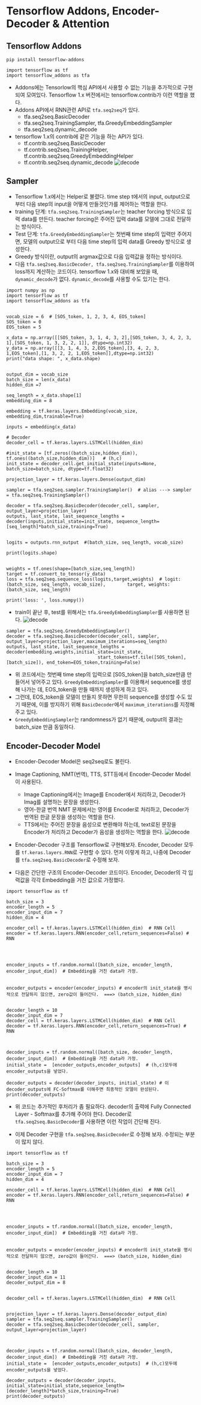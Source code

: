 # Tensorflow Addons, Encoder-Decoder & Attention

## Tensorflow Addons
```
pip install tensorflow-addons
```

```
import tensorflow as tf
import tensorflow_addons as tfa
```

- Addons에는 Tensorlow의 핵심 API에서 사용할 수 없는 기능을 추가적으로 구현되여 모여있다. Tensorflow 1.x 버전에서는 tensorflow.contrib가 이런 역할을 했다.
- Addons API에서 RNN관련 API로 `tfa.seq2seq`가 있다. 
	* tfa.seq2seq.BasicDecoder
	* tfa.seq2seq.TrainingSampler, tfa.GreedyEmbeddingSampler
	* tfa.seq2seq.dynamic_decode
- tensorflow 1.x의 contrib에 같은 기능을 하는 API가 있다.
	* tf.contrib.seq2seq.BasicDecoder
	* tf.contrib.seq2seq.TrainingHelper,   tf.contrib.seq2seq.GreedyEmbeddingHelper
	* tf.contrib.seq2seq.dynamic_decode
![decode](./BasicDecoder.png)

## Sampler
- Tensorflow 1.x에서는 Helper로 불렸다. time step t에서의 input, output으로 부터 다음 step의 input을 어떻게 만들것인가를 제어하는 역할을 한다.
- training 단계: `tfa.seq2seq.TrainingSampler`는 teacher forcing 방식으로 입력 data를 만든다. teacher forcing은 주어진 입력 data를 모델에 그대로 전달하는 방식이다.
- Test 단계: `tfa.GreedyEmbeddingSampler`는 첫번째 time step의 입력만 주어지면, 모델의 output으로 부터 다음 time step의 입력 data를 Greedy 방식으로 생성한다.
- Greedy 방식이란, output의 argmax값으로 다음 입력값을 정하는 방식이다.
- 다음 `tfa.seq2seq.BasicDecoder, tfa.seq2seq.TrainingSampler`를 이용하여 loss까지 계산하는 코드이다. tensorflow 1.x와 대비해 보았을 때, `dynamic_decode`가 없다. `dynamic_decode`를 사용할 수도 있기는 한다.
```
import numpy as np
import tensorflow as tf
import tensorflow_addons as tfa


vocab_size = 6  # [SOS_token, 1, 2, 3, 4, EOS_token]
SOS_token = 0
EOS_token = 5

x_data = np.array([[SOS_token, 3, 1, 4, 3, 2],[SOS_token, 3, 4, 2, 3, 1],[SOS_token, 1, 3, 2, 2, 1]], dtype=np.int32)
y_data = np.array([[3, 1, 4, 3, 2,EOS_token],[3, 4, 2, 3, 1,EOS_token],[1, 3, 2, 2, 1,EOS_token]],dtype=np.int32)
print("data shape: ", x_data.shape)


output_dim = vocab_size
batch_size = len(x_data)
hidden_dim =7

seq_length = x_data.shape[1]
embedding_dim = 8

embedding = tf.keras.layers.Embedding(vocab_size, embedding_dim,trainable=True) 

inputs = embedding(x_data)

# Decoder
decoder_cell = tf.keras.layers.LSTMCell(hidden_dim)

#init_state = [tf.zeros((batch_size,hidden_dim)), tf.ones((batch_size,hidden_dim))]   # (h,c)
init_state = decoder_cell.get_initial_state(inputs=None, batch_size=batch_size, dtype=tf.float32)
    
projection_layer = tf.keras.layers.Dense(output_dim)

sampler = tfa.seq2seq.sampler.TrainingSampler()  # alias ---> sampler = tfa.seq2seq.TrainingSampler()

decoder = tfa.seq2seq.BasicDecoder(decoder_cell, sampler, output_layer=projection_layer)
outputs, last_state, last_sequence_lengths = decoder(inputs,initial_state=init_state, sequence_length=[seq_length]*batch_size,training=True)


logits = outputs.rnn_output  #(batch_size, seq_length, vocab_size)

print(logits.shape)


weights = tf.ones(shape=[batch_size,seq_length])
target = tf.convert_to_tensor(y_data)
loss = tfa.seq2seq.sequence_loss(logits,target,weights)  # logit: (batch_size, seq_length, vocab_size),        target, weights: (batch_size, seq_length)

print('loss: ', loss.numpy())
```
- train이 끝난 후, test를 위해서는 `tfa.GreedyEmbeddingSampler`를 사용하면 된다.
![decode](./GreedyEmbedding.png)
```
sampler = tfa.seq2seq.GreedyEmbeddingSampler()
decoder = tfa.seq2seq.BasicDecoder(decoder_cell, sampler, output_layer=projection_layer,maximum_iterations=seq_length)
outputs, last_state, last_sequence_lengths = decoder(embedding.weights,initial_state=init_state,
                                  start_tokens=tf.tile([SOS_token], [batch_size]), end_token=EOS_token,training=False)   
```
- 위 코드에서는 첫번째 time step의 입력으로 [S0S_token]을 batch_size만큼 만들어서 넣어주고 있다. `GreedyEmbeddingSampler`를 이용해서 sequence를 생성해 나가는 데, EOS_token을 만들 때까지 생성하게 하고 있다.
- 그런데, EOS_token을 모델이 만들지 못하면 무한히 sequence를 생성할 수도 있기 때문에, 이를 방지하기 위해 `BasicDecoder`에서 `maximum_iterations`를 지정해 주고 있다.
- `GreedyEmbeddingSampler`는 randomness가 없기 때문에, output의 결과는 batch_size 만큼 동일하다.

## Encoder-Decoder Model
- Encoder-Decoder Model은 seq2seq로도 불린다.
- Image Captioning, NMT(번역), TTS, STT등에서 Encoder-Decoder Model이 사용된다.
	* Image Captioning에서는 Image를 Encoder에서 처리하고, Decoder가 Imag를 설명하는 문장을 생성한다.
	* 영어-한글 번역 NMT 문제에서는 영어를 Encoder로 처리하고, Decoder가 번역된 한글 문장을 생성하는 역할을 한다.  
	* TTS에서는 주어진 문장을 음성으로 변환해야 하는데, text로된 문장을 Encoder가 처리하고 Decoder가 음성을 생성하는 역할을 한다.
![decode](./Encoder_Decoder.png)

- Encoder-Decoder 구조를 Tensorflow로 구현해보자.  Encoder, Decoder 모두를 `tf.keras.layers.RNN`로 구현할 수 있다. 먼저 이렇게 하고, 나중에 Decoder를 `tfa.seq2seq.BasicDecoder`로 수정해 보자.
- 다음은 간단한 구조의 Encoder-Decoder 코드이다. Encoder, Decoder의 각 입력값을 각각 Embedding을 거친 값으로 가정했다.

```
import tensorflow as tf

batch_size = 3
encoder_length = 5
encoder_input_dim = 7
hidden_dim = 4

encoder_cell = tf.keras.layers.LSTMCell(hidden_dim)  # RNN Cell
encoder = tf.keras.layers.RNN(encoder_cell,return_sequences=False) # RNN




encoder_inputs = tf.random.normal([batch_size, encoder_length, encoder_input_dim])  # Embedding을 거친 data라 가정.


encoder_outputs = encoder(encoder_inputs) # encoder의 init_state을 명시적으로 전달하지 않으면, zero값이 들어간다.  ===> (batch_size, hidden_dim)


decoder_length = 10
decoder_input_dim = 7
decoder_cell = tf.keras.layers.LSTMCell(hidden_dim)  # RNN Cell
decoder = tf.keras.layers.RNN(encoder_cell,return_sequences=True) # RNN



decoder_inputs = tf.random.normal([batch_size, decoder_length, decoder_input_dim])  # Embedding을 거친 data라 가정.
initial_state =  [encoder_outputs,encoder_outputs]  # (h,c)모두에 encoder_outputs을 넣었다.

decoder_outputs = decoder(decoder_inputs, initial_state) # 이 decoder_outputs에 FC-Softmax를 더해주면 최종적인 모델이 완성된다.
print(decoder_outputs)
```
- 위 코드는 추가적인 후처리가 좀 필요하다. decoder의 출력에 Fully Connected Layer - Softmax를 추가해 주어야 한다. Decoder로 `tfa.seq2seq.BasicDecoder`를 사용하면 이런 작업이 간단해 진다.

- 이제 Decoder 구현을 `tfa.seq2seq.BasicDecoder`로 수정해 보자. 수정되는 부분이 많지 않다.
```
import tensorflow as tf

batch_size = 3
encoder_length = 5
encoder_input_dim = 7
hidden_dim = 4

encoder_cell = tf.keras.layers.LSTMCell(hidden_dim)  # RNN Cell
encoder = tf.keras.layers.RNN(encoder_cell,return_sequences=False) # RNN




encoder_inputs = tf.random.normal([batch_size, encoder_length, encoder_input_dim])  # Embedding을 거친 data라 가정.


encoder_outputs = encoder(encoder_inputs) # encoder의 init_state을 명시적으로 전달하지 않으면, zero값이 들어간다.  ===> (batch_size, hidden_dim)


decoder_length = 10
decoder_input_dim = 11
decoder_output_dim = 8


decoder_cell = tf.keras.layers.LSTMCell(hidden_dim)  # RNN Cell


projection_layer = tf.keras.layers.Dense(decoder_output_dim)
sampler = tfa.seq2seq.sampler.TrainingSampler()
decoder = tfa.seq2seq.BasicDecoder(decoder_cell, sampler, output_layer=projection_layer)



decoder_inputs = tf.random.normal([batch_size, decoder_length, decoder_input_dim])  # Embedding을 거친 data라 가정.
initial_state =  [encoder_outputs,encoder_outputs]  # (h,c)모두에 encoder_outputs을 넣었다.

decoder_outputs = decoder(decoder_inputs, initial_state=initial_state,sequence_length=[decoder_length]*batch_size,training=True)
print(decoder_outputs)

```








